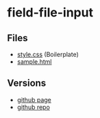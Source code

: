 # field-file-input

## Files

- [style.css](./style.css) (Boilerplate)
- [sample.html](./sample.html)

## Versions

- [github page](https://jamesroberthugginsngo.github.io/css-boilerplates/src/field-file-input)
- [github repo](https://github.com/JamesRobertHugginsNgo/css-boilerplates/tree/main/src/field-file-input)
